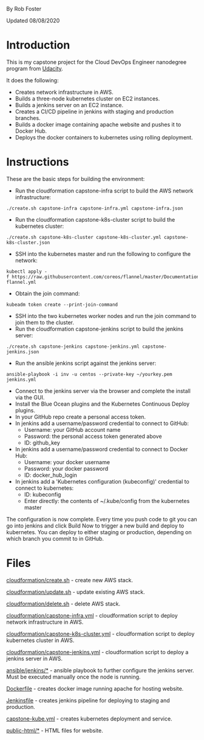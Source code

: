 By Rob Foster 

Updated 08/08/2020

# Introduction
This is my capstone project for the Cloud DevOps Engineer nanodegree program from [Udacity](https://udacity.com).

It does the following:
- Creates network infrastructure in AWS.
- Builds a three-node kubernetes cluster on EC2 instances.
- Builds a jenkins server on an EC2 instance.
- Creates a CI/CD pipeline in jenkins with staging and production branches.
- Builds a docker image containing apache website and pushes it to Docker Hub.
- Deploys the docker containers to kubernetes using rolling deployment.

# Instructions
These are the basic steps for building the environment:
- Run the cloudformation capstone-infra script to build the AWS network infrastructure:
```
./create.sh capstone-infra capstone-infra.yml capstone-infra.json
```
- Run the cloudformation capstone-k8s-cluster script to build the kubernetes cluster:
```
./create.sh capstone-k8s-cluster capstone-k8s-cluster.yml capstone-k8s-cluster.json
```
- SSH into the kubernetes master and run the following to configure the network:
```
kubectl apply -f https://raw.githubusercontent.com/coreos/flannel/master/Documentation/kube-flannel.yml
```
- Obtain the join command:
```
kubeadm token create --print-join-command
```
- SSH into the two kubernetes worker nodes and run the join command to join them to the cluster.
- Run the cloudformation capstone-jenkins script to build the jenkins server:
```
./create.sh capstone-jenkins capstone-jenkins.yml capstone-jenkins.json
```
- Run the ansible jenkins script against the jenkins server:
```
ansible-playbook -i inv -u centos --private-key ~/yourkey.pem jenkins.yml
```
- Connect to the jenkins server via the browser and complete the install via the GUI.
- Install the Blue Ocean plugins and the Kubernetes Continuous Deploy plugins.
- In your GitHub repo create a personal access token.
- In jenkins add a username/password credential to connect to GitHub:
  - Username: your GitHub account name
  - Password: the personal access token generated above
  - ID: github_key
- In jenkins add a username/password credential to connect to Docker Hub:
  - Username: your docker username
  - Password: your docker password
  - ID: docker_hub_login
- In jenkins add a 'Kubernetes configuration (kubeconfig)' credential to connect to kubernetes:
  - ID: kubeconfig
  - Enter directly: the contents of ~/.kube/config from the kubernetes master

The configuration is now complete. Every time you push code to git you can go into jenkins and click Build Now to trigger a new build and deploy to kubernetes. You can deploy to either staging or production, depending on which branch you commit to in GitHub. 

# Files

[cloudformation/create.sh](cloudformation/create.sh) - create new AWS stack.

[cloudformation/update.sh](cloudformation/update.sh) - update existing AWS stack.

[cloudformation/delete.sh](cloudformation/delete.sh) - delete AWS stack.

[cloudformation/capstone-infra.yml](cloudformation/capstone-infra.yml) - cloudformation script to deploy network infrastructure in AWS.

[cloudformation/capstone-k8s-cluster.yml](cloudformation/capstone-k8s-cluster.yml) - cloudformation script to deploy kubernetes cluster in AWS.

[cloudformation/capstone-jenkins.yml](cloudformation/capstone-jenkins.yml) - cloudformation script to deploy a jenkins server in AWS.

[ansible/jenkins/*](ansible/jenkins) - ansible playbook to further configure the jenkins server. Must be executed manually once the node is running.

[Dockerfile](Dockerfile) - creates docker image running apache for hosting website.

[Jenkinsfile](Jenkinsfile) - creates jenkins pipeline for deploying to staging and production.

[capstone-kube.yml](capstone-kube.yml) - creates kubernetes deployment and service.

[public-html/*](public-html) - HTML files for website.

